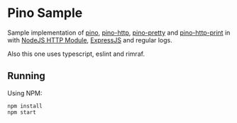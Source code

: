 # Pino Sample

Sample implementation of [pino](https://github.com/pinojs/pino), [pino-http](https://github.com/pinojs/pino-http), [pino-pretty](https://github.com/pinojs/pino-pretty) and [pino-http-print]() in with [NodeJS HTTP Module](https://github.com/nodejs/node/blob/main/doc/api/http.md), [ExpressJS](https://github.com/expressjs/express) and regular logs.

Also this one uses typescript, eslint and rimraf.

## Running

Using NPM:

```nodejs
npm install
npm start